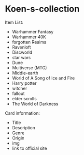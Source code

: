 # Koen-s-collection

Item List:

- Warhammer Fantasy
- Warhammer 40K
- forgotten Realms
- Ravenloft
- Discworld
- star wars
- Dune
- Multiverse (MTG)
- Middle-earth
- World of A Song of Ice and Fire
- Harry potter
- witcher
- fallout
- elder scrolls
- The World of Darkness

Card information:

- Title
- Description
- Genre
- Origin
- img
- link to official site

